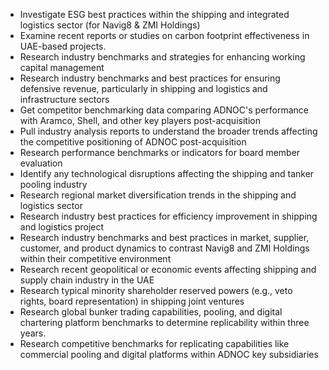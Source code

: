 - Investigate ESG best practices within the shipping and integrated logistics sector (for Navig8 & ZMI Holdings)
- Examine recent reports or studies on carbon footprint effectiveness in UAE-based projects.
- Research industry benchmarks and strategies for enhancing working capital management
- Research industry benchmarks and best practices for ensuring defensive revenue, particularly in shipping and logistics and infrastructure sectors
- Get competitor benchmarking data comparing ADNOC's performance with Aramco, Shell, and other key players post-acquisition
- Pull industry analysis reports to understand the broader trends affecting the competitive positioning of ADNOC post-acquisition
- Research performance benchmarks or indicators for board member evaluation
- Identify any technological disruptions affecting the shipping and tanker pooling industry
- Research regional market diversification trends in the shipping and logistics sector
- Research industry best practices for efficiency improvement in shipping and logistics project
- Research industry benchmarks and best practices in market, supplier, customer, and product dynamics to contrast Navig8 and ZMI Holdings within their competitive environment
- Research recent geopolitical or economic events affecting shipping and supply chain industry in the UAE
- Research typical minority shareholder reserved powers (e.g., veto rights, board representation) in shipping joint ventures
- Research global bunker trading capabilities, pooling, and digital chartering platform benchmarks to determine replicability within three years.
- Research competitive benchmarks for replicating capabilities like commercial pooling and digital platforms within ADNOC key subsidiaries